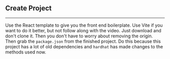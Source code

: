 ## Create Project

---

Use the React template to give you the front end boilerplate. Use Vite if you want to do it better, but not follow along with the video.
Just download and don't clone it. Then you don't have to worry about removing the origin.
Then grab the `package.json` from the finished project.
Do this because this project has a lot of old dependencies and `hardhat` has made changes to the methods used now.
